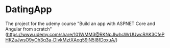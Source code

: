 # DatingApp
The project for the udemy course
"Build an app with ASPNET Core and Angular from scratch" (https://www.udemy.com/share/101WMM3@RKNpJlwhcWrUUwcRAK3CfePHKZaJwsO9yOh3q3a-DIvkMztXAoq59jN5I8fDoxuA/)
